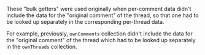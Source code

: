These "bulk getters" were used originally when per-comment data didn't include the data for the "original comment" of the thread, so that one had to be looked up separately in the corresponding per-thread data.

For example, previously, `ownComments` collection didn't include the data for the "original comment" of the thread which had to be looked up separately in the `ownThreads` collection.